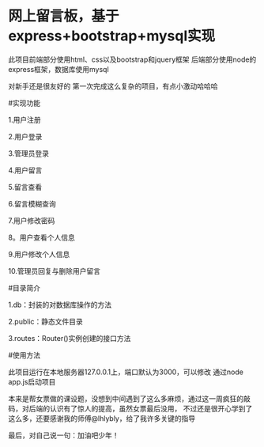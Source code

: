 # 网上留言板，基于express+bootstrap+mysql实现

此项目前端部分使用html、css以及bootstrap和jquery框架
后端部分使用node的express框架，数据库使用mysql

对新手还是很友好的
第一次完成这么复杂的项目，有点小激动哈哈哈

#实现功能

1.用户注册

2.用户登录

3.管理员登录

4.用户留言

5.留言查看

6.留言模糊查询

7.用户修改密码

8。用户查看个人信息

9.用户修改个人信息

10.管理员回复与删除用户留言


#目录简介

1.db：封装的对数据库操作的方法

2.public：静态文件目录

3.routes：Router()实例创建的接口方法

#使用方法

此项目运行在本地服务器127.0.0.1上，端口默认为3000，可以修改
通过node app.js启动项目


本来是帮女票做的课设题，没想到中间遇到了这么多麻烦，通过这一周疯狂的敲码，对后端的认识有了惊人的提高，虽然女票最后没用，
不过还是很开心学到了这么多，还要感谢我的师傅@lhlybly，给了我许多关键的指导

最后，对自己说一句：加油吧少年！